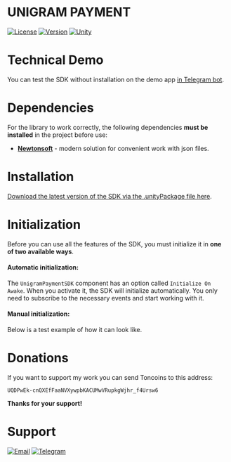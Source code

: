 # UNIGRAM PAYMENT

[![License](https://img.shields.io/github/license/mrveit/veittech-unigrampayment?color=318CE7&style=flat-square)](LICENSE)
[![Version](https://img.shields.io/github/package-json/v/mrveit/veittech-unigrampayment?color=318CE7&style=flat-square)](package.json)
[![Unity](https://img.shields.io/badge/Unity-2020.1+-2296F3.svg?color=318CE7&style=flat-square)](https://unity.com/releases/editor/archive)

# Technical Demo

You can test the SDK without installation on the demo app [in Telegram bot](https://t.me/UnigramPayment_bot/launch).

# Dependencies

For the library to work correctly, the following dependencies **must be installed** in the project before use:
- **[Newtonsoft](https://www.youtube.com/watch?v=3H6xkl_EsvQ)** - modern solution for convenient work with json files.

# Installation

[Download the latest version of the SDK via the .unityPackage file here](https://github.com/MrVeit/Veittech-UnigramPayment/releases).

# Initialization

Before you can use all the features of the SDK, you must initialize it in **one of two available ways**.

#### Аutomatic initialization:
The `UnigramPaymentSDK` component has an option called `Initialize On Awake`. When you activate it, the SDK will initialize automatically. You only need to subscribe to the necessary events and start working with it.

#### Manual initialization:
Below is a test example of how it can look like.

# Donations

If you want to support my work you can send Toncoins to this address:
```
UQDPwEk-cnQXEfFaaNVXywpbKACUMwVRupkgWjhr_f4Ursw6
```

**Thanks for your support!**

# Support

[![Email](https://img.shields.io/badge/-gmail-090909?style=for-the-badge&logo=gmail)](https://mail.google.com/mail/?view=cm&fs=1&to=misster.veit@gmail.com)
[![Telegram](https://img.shields.io/badge/-Telegram-090909?style=for-the-badge&logo=telegram)](https://t.me/MrVeit)
